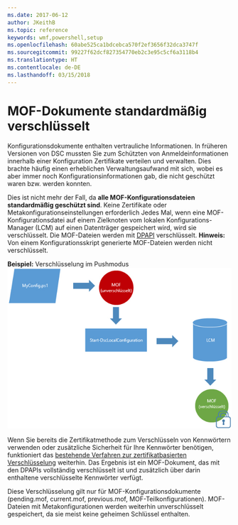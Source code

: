 ```yaml
---
ms.date: 2017-06-12
author: JKeithB
ms.topic: reference
keywords: wmf,powershell,setup
ms.openlocfilehash: 60abe525ca1bdcebca570f2ef3656f32dca3747f
ms.sourcegitcommit: 99227f62dcf827354770eb2c3e95c5cf6a3118b4
ms.translationtype: HT
ms.contentlocale: de-DE
ms.lasthandoff: 03/15/2018
---
```

# <a name="mof-documents-are-encrypted-by-default"></a>MOF-Dokumente standardmäßig verschlüsselt

Konfigurationsdokumente enthalten vertrauliche Informationen. In früheren Versionen von DSC mussten Sie zum Schützten von Anmeldeinformationen innerhalb einer Konfiguration Zertifikate verteilen und verwalten. Dies brachte häufig einen erheblichen Verwaltungsaufwand mit sich, wobei es aber immer noch Konfigurationsinformationen gab, die nicht geschützt waren bzw. werden konnten. 

Dies ist nicht mehr der Fall, da **alle MOF-Konfigurationsdateien standardmäßig geschützt sind**. Keine Zertifikate oder Metakonfigurationseinstellungen erforderlich Jedes Mal, wenn eine MOF-Konfigurationsdatei auf einem Zielknoten vom lokalen Konfigurations-Manager (LCM) auf einen Datenträger gespeichert wird, wird sie verschlüsselt. Die MOF-Dateien werden mit [DPAPI](https://msdn.microsoft.com/library/ms995355.aspx) verschlüsselt. **Hinweis:** Von einem Konfigurationsskript generierte MOF-Dateien werden nicht verschlüsselt.

**Beispiel:** Verschlüsselung im Pushmodus ![MOF-Verschlüsselung](../images/MOF_Encryption.jpg)

Wenn Sie bereits die Zertifikatmethode zum Verschlüsseln von Kennwörtern verwenden oder zusätzliche Sicherheit für Ihre Kennwörter benötigen, funktioniert das [bestehende Verfahren zur zertifikatbasierten Verschlüsselung](https://msdn.microsoft.com/powershell/dsc/securemof) weiterhin. Das Ergebnis ist ein MOF-Dokument, das mit den DPAPIs vollständig verschlüsselt ist und zusätzlich über darin enthaltene verschlüsselte Kennwörter verfügt.

Diese Verschlüsselung gilt nur für MOF-Konfigurationsdokumente (pending.mof, current.mof, previous.mof, MOF-Teilkonfigurationen). MOF-Dateien mit Metakonfigurationen werden weiterhin unverschlüsselt gespeichert, da sie meist keine geheimen Schlüssel enthalten.

